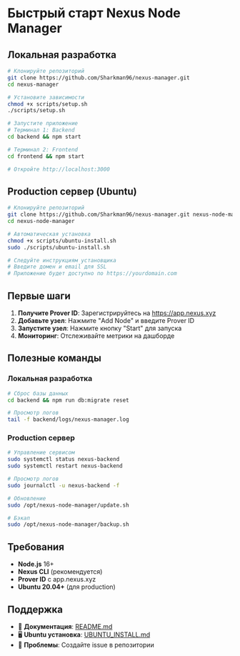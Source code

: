 # Быстрый старт Nexus Node Manager

## Локальная разработка

```bash
# Клонируйте репозиторий
git clone https://github.com/Sharkman96/nexus-manager.git
cd nexus-manager

# Установите зависимости
chmod +x scripts/setup.sh
./scripts/setup.sh

# Запустите приложение
# Терминал 1: Backend
cd backend && npm start

# Терминал 2: Frontend
cd frontend && npm start

# Откройте http://localhost:3000
```

## Production сервер (Ubuntu)

```bash
# Клонируйте репозиторий
git clone https://github.com/Sharkman96/nexus-manager.git nexus-node-manager
cd nexus-node-manager

# Автоматическая установка
chmod +x scripts/ubuntu-install.sh
sudo ./scripts/ubuntu-install.sh

# Следуйте инструкциям установщика
# Введите домен и email для SSL
# Приложение будет доступно по https://yourdomain.com
```

## Первые шаги

1. **Получите Prover ID**: Зарегистрируйтесь на https://app.nexus.xyz
2. **Добавьте узел**: Нажмите "Add Node" и введите Prover ID
3. **Запустите узел**: Нажмите кнопку "Start" для запуска
4. **Мониторинг**: Отслеживайте метрики на дашборде

## Полезные команды

### Локальная разработка
```bash
# Сброс базы данных
cd backend && npm run db:migrate reset

# Просмотр логов
tail -f backend/logs/nexus-manager.log
```

### Production сервер
```bash
# Управление сервисом
sudo systemctl status nexus-backend
sudo systemctl restart nexus-backend

# Просмотр логов
sudo journalctl -u nexus-backend -f

# Обновление
sudo /opt/nexus-node-manager/update.sh

# Бэкап
sudo /opt/nexus-node-manager/backup.sh
```

## Требования

- **Node.js** 16+
- **Nexus CLI** (рекомендуется)
- **Prover ID** с app.nexus.xyz
- **Ubuntu 20.04+** (для production)

## Поддержка

- 📖 **Документация**: [README.md](README.md)
- 🖥️ **Ubuntu установка**: [UBUNTU_INSTALL.md](UBUNTU_INSTALL.md)
- 🐛 **Проблемы**: Создайте issue в репозитории 